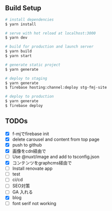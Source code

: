 ## Build Setup

```bash
# install dependencies
$ yarn install

# serve with hot reload at localhost:3000
$ yarn dev

# build for production and launch server
$ yarn build
$ yarn start

# generate static project
$ yarn generate

# deploy to staging
$ yarn generate
$ firebase hosting:channel:deploy stg-fmj-site

# deploy to production
$ yarn generate
$ firebase deploy
```

## TODOs
- [x] f-mjでfirebase init
- [x] delete carousel and content from top page
- [x] push to github
- [x] 画像をcdn経由で
- [ ] Use @nuxt/image and add to tsconfig.json
- [x] コンテンツをgraphcms経由で
- [ ] Install renovate app
- [ ] test
- [ ] ci/cd
- [ ] SEO対策
- [ ] GA 入れる
- [x] blog
- [ ] font serif not working

